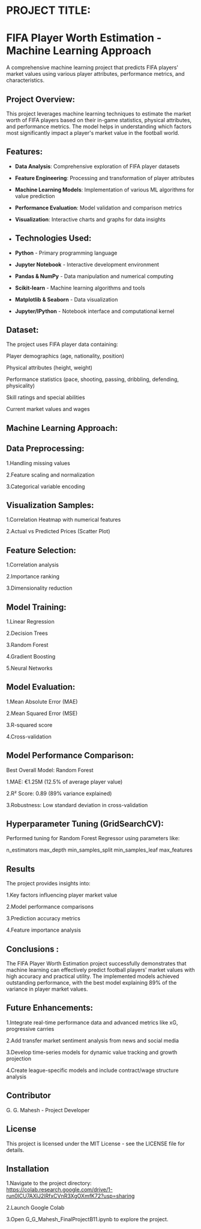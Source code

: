 # PROJECT TITLE:

# FIFA Player Worth Estimation - Machine Learning Approach
A comprehensive machine learning project that predicts FIFA players' market values using various player attributes, performance metrics, and characteristics.

## Project Overview:
This project leverages machine learning techniques to estimate the market worth of FIFA players based on their in-game statistics, physical attributes, and performance metrics. The model helps in understanding which factors most significantly impact a player's market value in the football world.

##  Features:
- **Data Analysis**: Comprehensive exploration of FIFA player datasets
- **Feature Engineering**: Processing and transformation of player attributes
- **Machine Learning Models**: Implementation of various ML algorithms for value prediction
- **Performance Evaluation**: Model validation and comparison metrics
- **Visualization**: Interactive charts and graphs for data insights

- ## Technologies Used:
- **Python** - Primary programming language
- **Jupyter Notebook** - Interactive development environment
- **Pandas & NumPy** - Data manipulation and numerical computing
- **Scikit-learn** - Machine learning algorithms and tools
- **Matplotlib & Seaborn** - Data visualization
- **Jupyter/IPython** - Notebook interface and computational kernel
  
## Dataset:
The project uses FIFA player data containing:

Player demographics (age, nationality, position)

Physical attributes (height, weight)

Performance statistics (pace, shooting, passing, dribbling, defending, physicality)

Skill ratings and special abilities

Current market values and wages

## Machine Learning Approach:
##  Data Preprocessing:

1.Handling missing values

2.Feature scaling and normalization

3.Categorical variable encoding

## Visualization Samples:
1.Correlation Heatmap with numerical features

2.Actual vs Predicted Prices (Scatter Plot)

## Feature Selection:

1.Correlation analysis

2.Importance ranking

3.Dimensionality reduction

## Model Training:

1.Linear Regression

2.Decision Trees

3.Random Forest

4.Gradient Boosting

5.Neural Networks

## Model Evaluation:

1.Mean Absolute Error (MAE)

2.Mean Squared Error (MSE)

3.R-squared score

4.Cross-validation

## Model Performance Comparison:
 Best Overall Model: Random Forest

1.MAE: €1.25M (12.5% of average player value)

2.R² Score: 0.89 (89% variance explained)

3.Robustness: Low standard deviation in cross-validation

## Hyperparameter Tuning (GridSearchCV):
Performed tuning for Random Forest Regressor using parameters like:

n_estimators
max_depth
min_samples_split
min_samples_leaf
max_features

## Results
The project provides insights into:

1.Key factors influencing player market value

2.Model performance comparisons

3.Prediction accuracy metrics

4.Feature importance analysis

 ## Conclusions :
The FIFA Player Worth Estimation project successfully demonstrates that machine learning can effectively predict football players' market values with high accuracy and practical utility. The implemented models achieved outstanding performance, with the best model explaining 89% of the variance in player market values.

## Future Enhancements:
1.Integrate real-time performance data and advanced metrics like xG, progressive carries

2.Add transfer market sentiment analysis from news and social media

3.Develop time-series models for dynamic value tracking and growth projection

4.Create league-specific models and include contract/wage structure analysis

## Contributor
G. G. Mahesh - Project Developer

## License
This project is licensed under the MIT License - see the LICENSE file for details.

## Installation
1.Navigate to the project directory:
   https://colab.research.google.com/drive/1-run0lCU7AXIJ2lRfxCVnR3XgOXmfK72?usp=sharing

2.Launch Google Colab 

3.Open G_G_Mahesh_FinalProjectB11.ipynb to explore the project.


   










